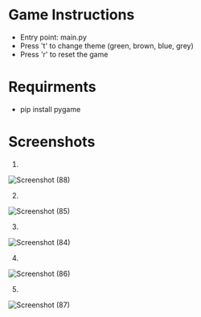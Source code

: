 # Game Instructions

- Entry point: main.py
- Press 't' to change theme (green, brown, blue, grey)
- Press 'r' to reset the game

# Requirments

- pip install pygame

# Screenshots
1.
![Screenshot (88)](https://user-images.githubusercontent.com/110232335/208644849-dc0110d4-8ef7-448f-a68e-d07be63b7ace.png)

2.
![Screenshot (85)](https://user-images.githubusercontent.com/110232335/208611933-839e83a9-bfcd-40c3-9629-61c7b8acb3f5.png)

3.
![Screenshot (84)](https://user-images.githubusercontent.com/110232335/208611965-1233d69d-b9b7-4424-8bbd-9a64bf30d160.png)

4.
![Screenshot (86)](https://user-images.githubusercontent.com/110232335/208611993-858c947b-c254-45f8-a4a1-df91dbf59cd0.png)

5.
![Screenshot (87)](https://user-images.githubusercontent.com/110232335/208612025-2f898fd9-8b8f-4d2a-a10c-b52ab725710a.png)


